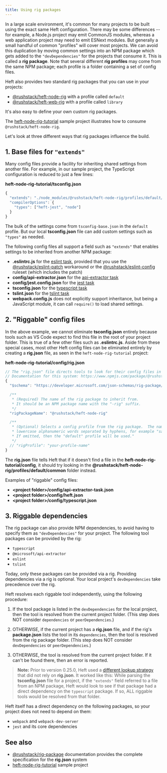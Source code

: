 ```yaml
---
title: Using rig packages
---
```


In a large scale environment, it's common for many projects to be built using the exact same Heft configuration.
There may be some differences -- for example, a Node.js project may emit CommonJS modules, whereas a web application
project may need to emit ESNext modules. But generally a small handful of common "profiles" will cover most projects.
We can avoid this duplication by moving common settings into an NPM package which gets added to the `"devDependencies"`
for the projects that consume it. This is called a **rig package**. Note that several different **rig profiles** may
come from the same NPM package; each profile is a folder containing a set of config files.

Heft also provides two standard rig packages that you can use in your projects:

- [@rushstack/heft-node-rig](https://www.npmjs.com/package/@rushstack/heft-node-rig) with a profile called `default`
- [@rushstack/heft-web-rig](https://www.npmjs.com/package/@rushstack/heft-web-rig) with a profile called `library`

It's also easy to define your own custom rig packages.

The [heft-node-rig-tutorial](https://github.com/microsoft/rushstack-samples/tree/main/heft/heft-node-rig-tutorial)
sample project illustrates how to consume `@rushstack/heft-node-rig`.

Let's look at three different ways that rig packages influence the build.

## 1. Base files for `"extends"`

Many config files provide a facility for inheriting shared settings from another file. For example, in our
sample project, the TypeScript configuration is reduced to just a few lines:

**heft-node-rig-tutorial/tsconfig.json**

```js
{
  "extends": "./node_modules/@rushstack/heft-node-rig/profiles/default/tsconfig-base.json",
  "compilerOptions": {
    "types": ["heft-jest", "node"]
  }
}
```

The bulk of the settings come from `tsconfig-base.json` in the `default` profile. But our local **tsconfig.json**
file can add custom settings such as `"types"` as needed.

The following config files all support a field such as `"extends"` that enables settings to be inherited from another NPM package:

- **.eslintrc.js** for the [eslint task](../tasks/eslint.md), provided that you use the [@rushstack/eslint-patch](https://www.npmjs.com/package/@rushstack/eslint-patch) workaround or the [@rushstack/eslint-config](https://www.npmjs.com/package/@rushstack/eslint-config) ruleset (which includes the patch)
- **config/api-extractor.json** for the [api-extractor task](../tasks/api-extractor.md)
- **config/jest.config.json** for the [jest task](../tasks/jest.md)
- **tsconfig.json** for the [typescript task](../tasks/typescript.md)
- **tslint.json** for the [tslint task](../tasks/tslint.md)
- **webpack.config.js** does not explicitly support inheritance, but being a JavaScript module, it can call `require()` to load shared settings.

## 2. "Riggable" config files

In the above example, we cannot eliminate **tsconfig.json** entirely because tools such as VS Code expect to find
this file in the root of your project folder. This is true of a few other files such as **.eslintrc.js**.
Aside from these special cases, most other Heft config files can be eliminated entirely by creating a **rig.json**
file, as seen in the `heft-node-rig-tutorial` project:

**heft-node-rig-tutorial/config/rig.json**

```js
// The "rig.json" file directs tools to look for their config files in an external package.
// Documentation for this system: https://www.npmjs.com/package/@rushstack/rig-package
{
  "$schema": "https://developer.microsoft.com/json-schemas/rig-package/rig.schema.json",

  /**
   * (Required) The name of the rig package to inherit from.
   * It should be an NPM package name with the "-rig" suffix.
   */
  "rigPackageName": "@rushstack/heft-node-rig"

  /**
   * (Optional) Selects a config profile from the rig package.  The name must consist of
   * lowercase alphanumeric words separated by hyphens, for example "sample-profile".
   * If omitted, then the "default" profile will be used."
   */
  // "rigProfile": "your-profile-name"
}
```

The **rig.json** file tells Heft that if it doesn't find a file in the **heft-node-rig-tutorial/config**, it should
try looking in the **@rushstack/heft-node-rig/profiles/default/common** folder instead.

Examples of "riggable" config files:

- **&lt;project folder&gt;/config/api-extractor-task.json**
- **&lt;project folder&gt;/config/heft.json**
- **&lt;project folder&gt;/config/typescript.json**

## 3. Riggable dependencies

The rig package can also provide NPM dependencies, to avoid having to specify them as `"devDependencies"` for
your project. The following tool packages can be provided by the rig:

- `typescript`
- `@microsoft/api-extractor`
- `eslint`
- `tslint`

Today, only these packages can be provided via a rig. Providing dependencies via a rig is optional. Your local
project's `devDependencies` take precedence over the rig.

Heft resolves each riggable tool independently, using the following procedure:

1. If the tool package is listed in the `devDependencies` for the local project, then the tool is resolved from
   the current project folder. (This step does NOT consider `dependencies` or `peerDependencies`.)

2. OTHERWISE, if the current project has a **rig.json** file, and if the rig's **package.json** lists the tool in its
   `dependencies`, then the tool is resolved from the rig package folder. (This step does NOT consider
   `devDependencies` or `peerDependencies`.)

3. OTHERWISE, the tool is resolved from the current project folder. If it can't be found there, then an error
   is reported.

> **Note:** Prior to version 0.25.0, Heft used a
> [different lookup strategy](https://github.com/microsoft/rushstack/pull/2539)
> that did not rely on **rig.json**. It worked like this: While parsing the **tsconfig.json** file for a project,
> if the `"extends"` field referred to a file from an NPM package, Heft would look to see if that package had
> a direct dependency on the `typescript` package. If so, ALL riggable tools would be resolved from that folder.

Heft itself has a direct dependency on the following packages, so your project does not need to depend on them:

- `webpack` and `webpack-dev-server`
- `jest` and its core dependencies

## See also

- [@rushstack/rig-package](https://www.npmjs.com/package/@rushstack/rig-package) documentation provides the complete specification for the **rig.json** system
- [heft-node-rig-tutorial](https://github.com/microsoft/rushstack-samples/tree/main/heft/heft-node-rig-tutorial) sample project
